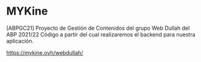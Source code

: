 # MYKine
[ABPGC21] Proyecto de Gestión de Contenidos del grupo Web Dullah del ABP 2021/22
Código a partir del cual realizaremos el backend para nuestra aplicación.

https://mykine.ovh/webdullah/
